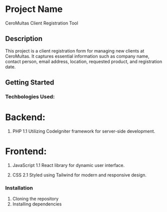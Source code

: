 # Project Name
CeroMultas Client Registration Tool

## Description

This project is a client registration form for managing new clients at CeroMultas. It captures essential information such as company name, contact person, email address, location, requested product, and registration date.

## Getting Started

### Techbologies Used:

# Backend:
1. PHP
1.1 Utilizing CodeIgniter framework for server-side development.

# Frontend:
1. JavaScript
1.1 React library for dynamic user interface.

2. CSS
2.1 Styled using Tailwind for modern and responsive design.

### Installation

1. Cloning the repository
2. Installing dependencies


